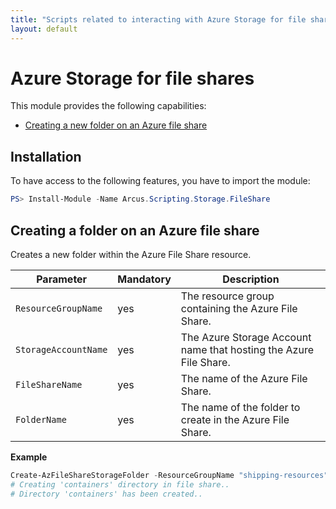 ```yaml
---
title: "Scripts related to interacting with Azure Storage for file shares"
layout: default
---
```


# Azure Storage for file shares

This module provides the following capabilities:
- [Creating a new folder on an Azure file share](#creating-a-folder-on-an-azure-file-share)

## Installation

To have access to the following features, you have to import the module:

```powershell
PS> Install-Module -Name Arcus.Scripting.Storage.FileShare
```

## Creating a folder on an Azure file share

Creates a new folder within the Azure File Share resource.

| Parameter            | Mandatory | Description                                                             |
| -------------------- | --------- | ----------------------------------------------------------------------- |
| `ResourceGroupName`  | yes       | The resource group containing the Azure File Share.                     |
| `StorageAccountName` | yes       | The Azure Storage Account name that hosting the Azure File Share. |
| `FileShareName`      | yes       | The name of the Azure File Share.                                       |
| `FolderName`         | yes       | The name of the folder to create in the Azure File Share.               |

**Example**

```powershell
Create-AzFileShareStorageFolder -ResourceGroupName "shipping-resources" -StorageAccountName "tracking-account-storage" -FileShareName "returned" -FolderName "containers"
# Creating 'containers' directory in file share..
# Directory 'containers' has been created..
```

